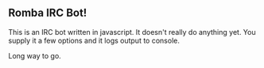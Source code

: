 ## Romba IRC Bot!

This is an IRC bot written in javascript.  It doesn't really do anything yet.  You supply it a few options and it logs output to console.

Long way to go.
